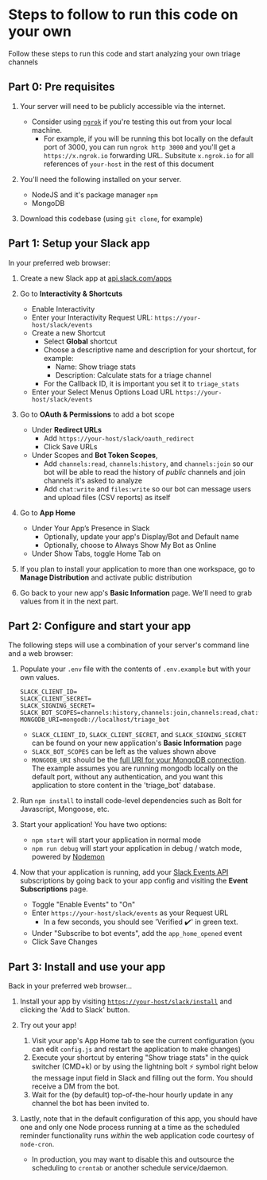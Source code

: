 # Steps to follow to run this code on your own

Follow these steps to run this code and start analyzing your own triage channels

## Part 0: Pre requisites
1. Your server will need to be publicly accessible via the internet.
    - Consider using [`ngrok`](https://api.slack.com/tutorials/tunneling-with-ngrok) if you're testing this out from your local machine.
        - For example, if you will be running this bot locally on the default port of 3000, you can run `ngrok http 3000` and you'll get a `https://x.ngrok.io` forwarding URL. Subsitute `x.ngrok.io` for all references of `your-host` in the rest of this document

1. You'll need the following installed on your server.
    - NodeJS and it's package manager `npm`
    - MongoDB

2. Download this codebase (using `git clone`, for example)

## Part 1: Setup your Slack app 

In your preferred web browser:

1. Create a new Slack app at [api.slack.com/apps](https://api.slack.com/apps)

2. Go to **Interactivity & Shortcuts** 
    - Enable Interactivity
    - Enter your Interactivity Request URL: `https://your-host/slack/events`
    - Create a new Shortcut
      - Select **Global** shortcut
      - Choose a descriptive name and description for your shortcut, for example:
        - Name: Show triage stats
        - Description: Calculate stats for a triage channel
      - For the Callback ID, it is important you set it to `triage_stats`
    - Enter your Select Menus Options Load URL `https://your-host/slack/events`


3. Go to **OAuth & Permissions** to add a bot scope
    - Under **Redirect URLs**
      - Add `https://your-host/slack/oauth_redirect`
      - Click Save URLs
    - Under Scopes and **Bot Token Scopes**, 
        - Add `channels:read`, `channels:history`, and `channels:join` so our bot will be able to read the history of _public_ channels and join channels it's asked to analyze
        - Add `chat:write` and `files:write` so our bot can message users and upload files (CSV reports) as itself

4. Go to **App Home** 
    - Under Your App’s Presence in Slack
      - Optionally, update your app's Display/Bot and Default name
      - Optionally, choose to Always Show My Bot as Online
    - Under Show Tabs, toggle Home Tab on

5. If you plan to install your application to more than one workspace, go to **Manage Distribution** and activate public distribution

6. Go back to your new app's **Basic Information** page. We'll need to grab values from it in the next part.


## Part 2: Configure and start your app

The following steps will use a combination of your server's command line and a web browser:

1. Populate your `.env` file with the contents of `.env.example` but with your own values.
    ```
    SLACK_CLIENT_ID=
    SLACK_CLIENT_SECRET=
    SLACK_SIGNING_SECRET=
    SLACK_BOT_SCOPES=channels:history,channels:join,channels:read,chat:write,commands,files:write
    MONGODB_URI=mongodb://localhost/triage_bot
    ```
    - `SLACK_CLIENT_ID`, `SLACK_CLIENT_SECRET`, and `SLACK_SIGNING_SECRET` can be found on your new application's **Basic Information** page
    - `SLACK_BOT_SCOPES` can be left as the values shown above
    - `MONGODB_URI` should be the [full URI for your MongoDB connection](https://docs.mongodb.com/manual/reference/connection-string/). The example assumes you are running mongodb locally on the default port,  without any authentication, and you want this application to store content in the 'triage_bot' database.

2. Run `npm install` to install code-level dependencies such as Bolt for Javascript, Mongoose, etc.

3. Start your application! You have two options:
    - `npm start` will start your application in normal mode
    - `npm run debug` will start your application in debug / watch mode, powered by [Nodemon](https://nodemon.io/)

4. Now that your application is running, add your [Slack Events API](https://api.slack.com/events-api) subscriptions by going back to your app config and visiting the **Event Subscriptions** page.
    - Toggle "Enable Events" to "On"
    - Enter `https://your-host/slack/events` as your Request URL
      - In a few seconds, you should see 'Verified ✔️' in green text.
    - Under "Subscribe to bot events", add the `app_home_opened` event
    - Click Save Changes

## Part 3: Install and use your app

Back in your preferred web browser...

1. Install your app by visiting [`https://your-host/slack/install`](https://your-host/slack/install) and clicking the 'Add to Slack' button. 

2. Try out your app!
    1. Visit your app's App Home tab to see the current configuration (you can edit `config.js` and restart the application to make changes)
    2. Execute your shortcut by entering "Show triage stats" in the quick switcher (CMD+k) or by using the lightning bolt ⚡️ symbol right below the message input field in Slack and filling out the form. You should receive a DM from the bot.
    3. Wait for the (by default) top-of-the-hour hourly update in any channel the bot has been invited to.

3. Lastly, note that in the default configuration of this app, you should have one and only one Node process running at a time as the scheduled reminder functionality runs _within_ the web application code courtesy of `node-cron`.
    - In production, you may want to disable this and outsource the scheduling to `crontab` or another schedule service/daemon.